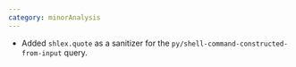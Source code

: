 ```yaml
---
category: minorAnalysis
---
```

* Added `shlex.quote` as a sanitizer for the `py/shell-command-constructed-from-input` query.
